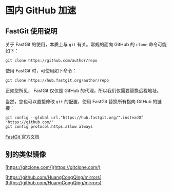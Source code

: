 # 国内 GitHub 加速

## FastGit 使用说明

关于 FastGit 的使用，本质上与 `git` 有关。常规的面向 GitHub 的 `clone` 命令可能如下：

```shell
git clone https://github.com/author/repo
```

使用 FastGit 时，可使用如下命令：

```shell
git clone https://hub.fastgit.org/author/repo
```

正如您所见， FastGit 仅仅是 GitHub 的代理，所以我们仅需要替换远程地址。

当然，您也可以直接修改 `git` 的配置，使用 FastGit 替换所有指向 GitHub 的链接：

```shell
git config --global url."https://hub.fastgit.org/".insteadOf "https://github.com/"
git config protocol.https.allow always
```

[FastGit 官方文档](https://doc.fastgit.org/zh-cn/#%E5%85%B3%E4%BA%8E-fastgit)

## 别的类似镜像

[https://gitclone.com/](https://gitclone.com/)

[https://github.com/HuangCongQing/mirrors](https://github.com/HuangCongQing/mirrors)
